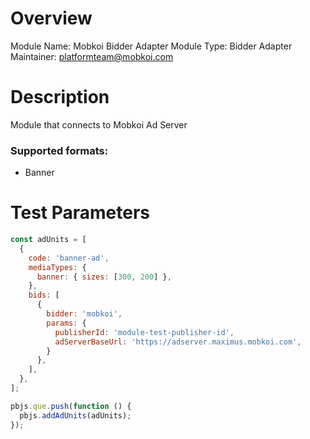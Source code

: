 # Overview

Module Name: Mobkoi Bidder Adapter
Module Type: Bidder Adapter
Maintainer: platformteam@mobkoi.com

# Description

Module that connects to Mobkoi Ad Server

### Supported formats:
- Banner

# Test Parameters
```js
const adUnits = [
  {
    code: 'banner-ad',
    mediaTypes: {
      banner: { sizes: [300, 200] },
    },
    bids: [
      {
        bidder: 'mobkoi',
        params: {
          publisherId: 'module-test-publisher-id',
          adServerBaseUrl: 'https://adserver.maximus.mobkoi.com',
        }
      },
    ],
  },
];

pbjs.que.push(function () {
  pbjs.addAdUnits(adUnits);
});
```

